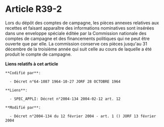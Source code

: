 # Article R39-2

Lors du dépôt des comptes de campagne, les pièces annexes relatives aux recettes et faisant apparaître des informations
nominatives sont insérées dans une enveloppe spéciale éditée par la Commission nationale des comptes de campagne et des
financements politiques qui ne peut être ouverte que par elle. La commission conserve ces pièces jusqu'au 31 décembre de la
troisième année qui suit celle au cours de laquelle a été produit le compte de campagne.

**Liens relatifs à cet article**

	**Codifié par**:

	  - Décret n°64-1087 1964-10-27 JORF 28 OCTOBRE 1964

	**Liens**:

	  - SPEC_APPLI: Décret n°2004-134 2004-02-12 art. 12

	**Modifié par**:

	  - Décret n°2004-134 du 12 février 2004 - art. 1 () JORF 13 février 2004
